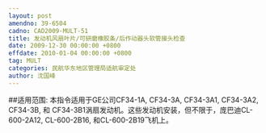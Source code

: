 ```yaml
---
layout: post
amendno: 39-6504
cadno: CAD2009-MULT-51
title: 发动机风扇叶片/可研磨橡胶条/后作动器头软管接头检查
date: 2009-12-30 00:00:00 +0800
effdate: 2010-01-04 00:00:00 +0800
tag: MULT
categories: 民航华东地区管理局适航审定处
author: 沈国峰
---
```


##适用范围:
本指令适用于GE公司CF34-1A, CF34-3A, CF34-3A1, CF34-3A2, CF34-3B, 和 CF34-3B1涡扇发动机。这些发动机安装，但不限于，庞巴迪CL-600-2A12, CL-600-2B16, 和CL-600-2B19飞机上。

